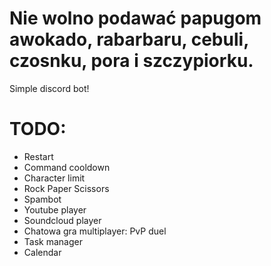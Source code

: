 # Nie wolno podawać papugom awokado, rabarbaru, cebuli, czosnku, pora i szczypiorku.
Simple discord bot! <br>
# TODO: 
<ul>
  <li>Restart</li>
  <li>Command cooldown</li>
  <li>Character limit</li>
  <li>Rock Paper Scissors</li>
  <li>Spambot</li>
  <li>Youtube player</li>
  <li>Soundcloud player</li>
  <li>Chatowa gra multiplayer: PvP duel</li>
  <li>Task manager</li>
  <li>Calendar</li>
</ul>
